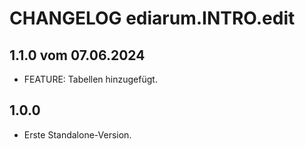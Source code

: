 # CHANGELOG ediarum.INTRO.edit ## 1.1.0 vom 07.06.2024 * FEATURE: Tabellen hinzugefügt. ## 1.0.0 * Erste Standalone-Version. 